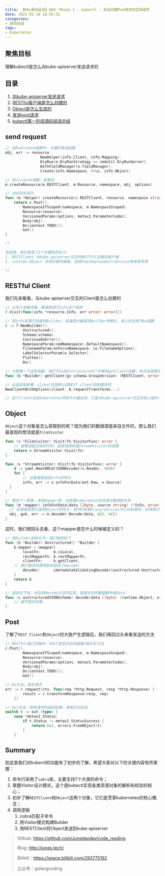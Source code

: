 ```yaml
---
title: 【K8s源码品读】004：Phase 1 - kubectl - 发送创建Pod请求的实现细节
date: 2021-02-18 16:55:51
categories: 
- 源码阅读
tags:
- Kubernetes
---
```


## 聚焦目标

理解kubectl是怎么向kube-apiserver发送请求的



## 目录

1. [向kube-apiserver发送请求](#send-request)
2. [RESTful客户端是怎么创建的](#RESTful-client)
3. [Object是怎么生成的](#object)
4. [发送post请求](#post)
5. [kubectl第一阶段源码阅读总结](#summary)



## send request

```go
// 在RunCreate函数中，关键的发送函数
obj, err := resource.
				NewHelper(info.Client, info.Mapping).
				DryRun(o.DryRunStrategy == cmdutil.DryRunServer).
				WithFieldManager(o.fieldManager).
				Create(info.Namespace, true, info.Object)

// 进入create函数，查看到
m.createResource(m.RESTClient, m.Resource, namespace, obj, options)

// 对应的实现为
func (m *Helper) createResource(c RESTClient, resource, namespace string, obj runtime.Object, options *metav1.CreateOptions) (runtime.Object, error) {
	return c.Post().
		NamespaceIfScoped(namespace, m.NamespaceScoped).
		Resource(resource).
		VersionedParams(options, metav1.ParameterCodec).
		Body(obj).
		Do(context.TODO()).
		Get()
}

/*

到这里，我们发现了2个关键性的定义:
1. RESTClient 与kube-apiserver交互的RESTful风格的客户端
2. runtime.Object 资源对象的抽象，包括Pod/Deployment/Service等各类资源

*/
```



## RESTful Client

我们先来看看，与kube-apiserver交互的Client是怎么创建的

```go
// 从传入参数来看，数据来源于Info这个结构
r.Visit(func(info *resource.Info, err error) error{})

// 而info来源于前面的Builder，前面部分都是将Builder参数化，核心的生成为Do函数
r := f.NewBuilder().
		Unstructured().
		Schema(schema).
		ContinueOnError().
		NamespaceParam(cmdNamespace).DefaultNamespace().
		FilenameParam(enforceNamespace, &o.FilenameOptions).
		LabelSelectorParam(o.Selector).
		Flatten().
		Do()

// 大致看一下这些函数，我们可以在Unstructured()中看到getClient函数，其实这就是我们要找的函数
func (b *Builder) getClient(gv schema.GroupVersion) (RESTClient, error) 

// 从返回值来看，client包括默认的REST client和配置选项
NewClientWithOptions(client, b.requestTransforms...)

// 这个Client会在kubernetes项目中大量出现，它是与kube-apiserver交互的核心组件，以后再深入。
```



## Object

`Object`这个对象是怎么获取到的呢？因为我们的数据源是来自文件的，那么我们最直观的想法就是`FileVisitor`

```go
func (v *FileVisitor) Visit(fn VisitorFunc) error {
	// 省略读取这块的代码，底层调用的是StreamVisitor的逻辑
	return v.StreamVisitor.Visit(fn)
}

func (v *StreamVisitor) Visit(fn VisitorFunc) error {
	d := yaml.NewYAMLOrJSONDecoder(v.Reader, 4096)
	for {
		// 这里就是返回info的地方
		info, err := v.infoForData(ext.Raw, v.Source)
  }
}

// 再往下一层看，来到mapper层，也就是kubernetes的资源对象映射关系
func (m *mapper) infoForData(data []byte, source string) (*Info, error){
  // 这里就是我们返回Object的地方，其中GVK是Group/Version/Kind的缩写，后续我们会涉及
  obj, gvk, err := m.decoder.Decode(data, nil, nil)
}
```



这时，我们想回头去看，这个mapper是在什么时候被定义的？

```go
// 在Builder初始化中，我们就找到了
func (b *Builder) Unstructured() *Builder {
	b.mapper = &mapper{
		localFn:      b.isLocal,
		restMapperFn: b.restMapperFn,
		clientFn:     b.getClient,
    // 我们查找资源用到的是这个decoder
		decoder:      &metadataValidatingDecoder{unstructured.UnstructuredJSONScheme},
	}
	return b
}

// 逐层往下找，对应的Decode方法的实现，就是对应的数据解析成data：
func (s unstructuredJSONScheme) decode(data []byte) (runtime.Object, error) {
	// 细节暂时忽略
}
```



## Post

了解了`REST Client`和`Object`的大致产生逻辑后，我们再回过头来看发送的方法

```go
// RESTful接口风格中，POST请求对应的就是CREATE方法
c.Post().
		NamespaceIfScoped(namespace, m.NamespaceScoped).
		Resource(resource).
		VersionedParams(options, metav1.ParameterCodec).
		Body(obj).
		Do(context.TODO()). 
		Get() 

// Do方法，发送请求
err := r.request(ctx, func(req *http.Request, resp *http.Response) {
		result = r.transformResponse(resp, req)
	})

// Get方法，获取请求的返回结果，用来打印状态
switch t := out.(type) {
	case *metav1.Status:
		if t.Status != metav1.StatusSuccess {
			return nil, errors.FromObject(t)
		}
	}
```



## Summary

到这里我们对kubectl的功能有了初步的了解，希望大家对以下的关键内容有所掌握：

1. 命令行采用了`cobra`库，主要支持7个大类的命令；
2. 掌握Visitor设计模式，这个是kubectl实现各类资源对象的解析和校验的核心；
3. 初步了解`RESTClient`和`Object`这两个对象，它们是贯穿kubernetes的核心概念；
4. 调用逻辑
   1. cobra匹配子命令
   2. 用Visitor模式构建Builder
   3. 用RESTClient将Object发送到kube-apiserver



> Github: https://github.com/Junedayday/code_reading
>
> Blog: http://junes.tech/
>
> Bilibili：https://space.bilibili.com/293775192
>
> 公众号：golangcoding

